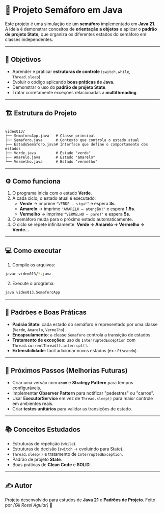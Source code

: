 # 🚦 Projeto Semáforo em Java

Este projeto é uma simulação de um **semáforo** implementado em **Java 21**.  
A ideia é demonstrar conceitos de **orientação a objetos** e aplicar o **padrão de projeto State**, que organiza os diferentes estados do semáforo em classes independentes.

---

## 📌 Objetivos
- Aprender e praticar **estruturas de controle** (`switch`, `while`, `Thread.sleep`).
- Evoluir o código aplicando **boas práticas de Java**.
- Demonstrar o uso do **padrão de projeto State**.
- Tratar corretamente exceções relacionadas a **multithreading**.

---

## 🏗️ Estrutura do Projeto

```

video013/
├── SemaforoApp.java   # Classe principal
├── Semaforo.java      # Contexto que controla o estado atual
├── EstadoSemaforo.java# Interface que define o comportamento dos estados
├── Verde.java         # Estado "verde"
├── Amarelo.java       # Estado "amarelo"
└── Vermelho.java      # Estado "vermelho"

````

---

## ⚙️ Como funciona

1. O programa inicia com o estado **Verde**.
2. A cada ciclo, o estado atual é executado:
   - **Verde** → imprime `"VERDE – siga!"` e espera **3s**.
   - **Amarelo** → imprime `"AMARELO – atenção!"` e espera **1.5s**.
   - **Vermelho** → imprime `"VERMELHO – pare!"` e espera **5s**.
3. O semáforo muda para o próximo estado automaticamente.
4. O ciclo se repete infinitamente: **Verde → Amarelo → Vermelho → Verde...**

---

## 💻 Como executar

1. Compile os arquivos:

```bash
javac video013/*.java
````

2. Execute o programa:

```bash
java video013.SemaforoApp
```

---

## 🧩 Padrões e Boas Práticas

* **Padrão State**: cada estado do semáforo é representado por uma classe (`Verde`, `Amarelo`, `Vermelho`).
* **Encapsulamento**: a classe `Semaforo` controla a transição de estados.
* **Tratamento de exceções**: uso de `InterruptedException` com `Thread.currentThread().interrupt()`.
* **Extensibilidade**: fácil adicionar novos estados (ex.: `Piscando`).

---

## 🔮 Próximos Passos (Melhorias Futuras)

* Criar uma versão com **`enum`** e **Strategy Pattern** para tempos configuráveis.
* Implementar **Observer Pattern** para notificar "pedestres" ou "carros".
* Usar **ExecutorService** em vez de `Thread.sleep()` para maior controle em ambientes reais.
* Criar **testes unitários** para validar as transições de estado.

---

## 📚 Conceitos Estudados

* Estruturas de repetição (`while`).
* Estruturas de decisão (`switch` → evoluindo para State).
* `Thread.sleep()` e tratamento de `InterruptedException`.
* Padrão de projeto **State**.
* Boas práticas de **Clean Code** e **SOLID**.

---

## ✍️ Autor

Projeto desenvolvido para estudos de **Java 21** e **Padrões de Projeto**.
Feito por *\[Gil Rossi Aguiar]* 🚀
